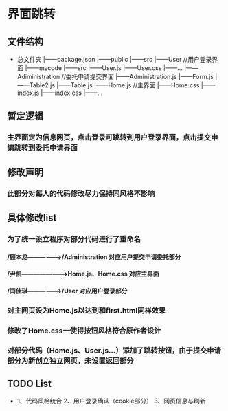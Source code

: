 # 界面跳转
## 文件结构
* 总文件夹
    |——package.json
    |——public
    |——src
        |——User //用户登录界面 
            |——mycode
            |——src
                |——User.js
                |——User.css
                |——...
        |——Adiministration //委托申请提交界面
            |——Administration.js
            |——Form.js
            |——Table2.js
            |——Table.js
        |——Home.js //主界面
        |——Home.css
        |——index.js
        |——index.css
        |——...
## 暂定逻辑
### 主界面定为信息网页，点击登录可跳转到用户登录界面，点击提交申请跳转到委托申请界面
## 修改声明
### 此部分对每人的代码修改尽力保持同风格不影响
## 具体修改list
### 为了统一设立程序对部分代码进行了重命名
#### /顾本龙——————>/Administration 对应用户提交申请委托部分
#### /尹凯————————>Home.js、Home.css 对应主界面
#### /闫佳琪——————>/User 对应用户登录部分
### 对主网页设为Home.js以达到和first.html同样效果
### 修改了Home.css一使得按钮风格符合原作者设计
### 对部分代码（Home.js、User.js...）添加了跳转按钮，由于提交申请部分为新创立独立网页，未设置返回部分
## TODO List
* 1、代码风格统合
  2、用户登录确认（cookie部分）
  3、网页信息与刷新